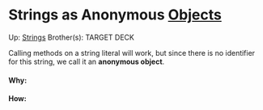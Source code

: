 # Strings as Anonymous [Objects](objects)

Up: [Strings](strings)
Brother(s):
TARGET DECK

Calling methods on a string literal will work, but since there is no identifier for this string, we call it an **anonymous object**.





































#### Why:
#### How:









